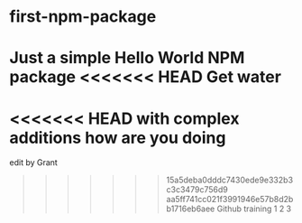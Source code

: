 
# first-npm-package
Just a simple Hello World NPM package
<<<<<<< HEAD
Get water 
=======
<<<<<<< HEAD
with complex additions 
how are you doing 
=======
edit by Grant 
>>>>>>> 15a5deba0dddc7430ede9e332b3c3c3479c756d9
>>>>>>> aa5ff741cc021f3991946e57b8d2bb1716eb6aee
Github training
1
2
3